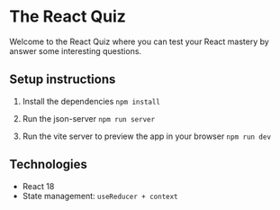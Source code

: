 # The React Quiz

Welcome to the React Quiz where you can test your React mastery by answer some interesting questions.

## Setup instructions

1. Install the dependencies
   `npm install`

2. Run the json-server
   `npm run server`

3. Run the vite server to preview the app in your browser
   `npm run dev`

## Technologies

- React 18
- State management: `useReducer + context`
